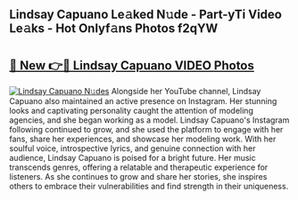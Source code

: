 ## Lindsay Capuano Le𝚊ked N𝚞de - Part-yTi Video Le𝚊ks - Hot Onlyf𝚊ns Photos f2qYW

# <h2><a href="http://ab3401.deff.icu/?id=Lindsay+Capuano">🔗 New 👉🔴 Lindsay Capuano VIDEO Photos</a></h2>

[![Lindsay Capuano N𝚞des](https://i.imgur.com/rIISA9y.gif)](http://ab3401.deff.icu/?id=Lindsay+Capuano)
Alongside her YouTube channel, Lindsay Capuano also maintained an active presence on Instagram. Her stunning looks and captivating personality caught the attention of modeling agencies, and she began working as a model. Lindsay Capuano's Instagram following continued to grow, and she used the platform to engage with her fans, share her experiences, and showcase her modeling work. With her soulful voice, introspective lyrics, and genuine connection with her audience, Lindsay Capuano is poised for a bright future. Her music transcends genres, offering a relatable and therapeutic experience for listeners. As she continues to grow and share her stories, she inspires others to embrace their vulnerabilities and find strength in their uniqueness.
